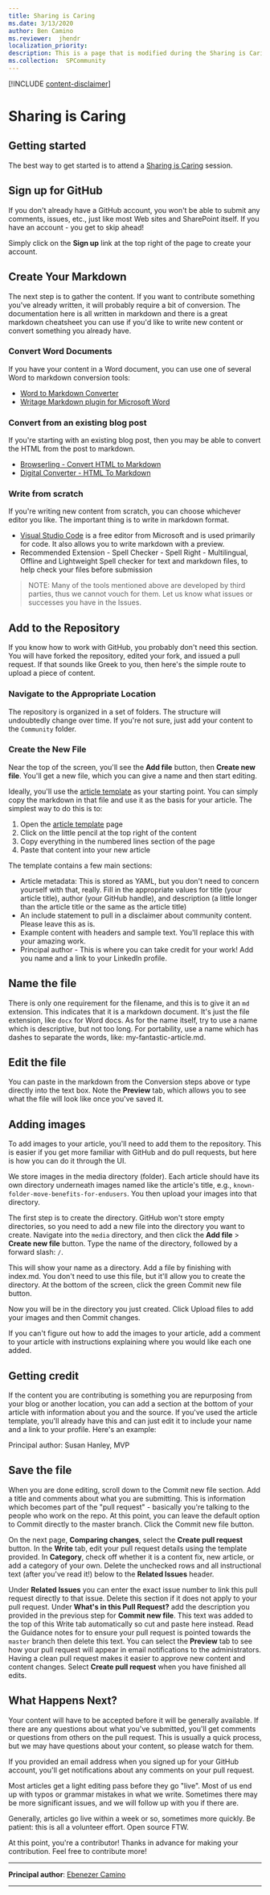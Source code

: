 ```yaml
---
title: Sharing is Caring
ms.date: 3/13/2020
author: Ben Camino
ms.reviewer:  jhendr
localization_priority: 
description: This is a page that is modified during the Sharing is Caring workshop
ms.collection:  SPCommunity
---
```


[!INCLUDE [content-disclaimer](includes/content-disclaimer.md)]

# Sharing is Caring

## Getting started

The best way to get started is to attend a [Sharing is Caring](https://aka.ms/sharing-is-caring) session.

## Sign up for GitHub

If you don't already have a GitHub account, you won't be able to submit any comments, issues, etc., just like most Web sites and SharePoint itself. If you have an account - you get to skip ahead!

Simply click on the **Sign up** link at the top right of the page to create your account.

## Create Your Markdown

The next step is to gather the content. If you want to contribute something you've already written, it will probably require a bit of conversion. The documentation here is all written in markdown and there is a great markdown cheatsheet you can use if you'd like to write new content or convert something you already have.

### Convert Word Documents

If you have your content in a Word document, you can use one of several Word to markdown conversion tools:

- [Word to Markdown Converter](https://word2md.com/)
- [Writage Markdown plugin for Microsoft Word](http://www.writage.com/)

### Convert from an existing blog post

If you're starting with an existing blog post, then you may be able to convert the HTML from the post to markdown.
- [Browserling - Convert HTML to Markdown](https://www.browserling.com/tools/html-to-markdown)
- [Digital Converter - HTML To Markdown](https://convert-tool.com/conversion/html-to-markdown)

### Write from scratch

If you're writing new content from scratch, you can choose whichever editor you like. The important thing is to write in markdown format.

- [Visual Studio Code](https://code.visualstudio.com/Download) is a free editor from Microsoft and is used primarily for code. It also allows you to write markdown with a preview.
- Recommended Extension - Spell Checker - Spell Right - Multilingual, Offline and Lightweight Spell checker for text and markdown files, to help check your files before submission

> NOTE: Many of the tools mentioned above are developed by third parties, thus we cannot vouch for them. Let us know what issues or successes you have in the Issues.

## Add to the Repository

If you know how to work with GitHub, you probably don't need this section. You will have forked the repository, edited your fork, and issued a pull request. If that sounds like Greek to you, then here's the simple route to upload a piece of content.

### Navigate to the Appropriate Location

The repository is organized in a set of folders. The structure will undoubtedly change over time. If you're not sure, just add your content to the `Community` folder.

### Create the New File

Near the top of the screen, you'll see the **Add file** button, then **Create new file**. You'll get a new file, which you can give a name and then start editing.


Ideally, you'll use the [article template](./article-template.md) as your starting point. You can simply copy the markdown in that file and use it as the basis for your article. The simplest way to do this is to:

1. Open the [article template](./article-template.md) page
1. Click on the little pencil at the top right of the content
1. Copy everything in the numbered lines section of the page
1. Paste that content into your new article

The template contains a few main sections:

- Article metadata: This is stored as YAML, but you don't need to concern yourself with that, really. Fill in the appropriate values for title (your article title), author (your GitHub handle), and description (a little longer than the article title or the same as the article title)
- An include statement to pull in a disclaimer about community content. Please leave this as is.
- Example content with headers and sample text. You'll replace this with your amazing work.
- Principal author - This is where you can take credit for your work! Add you name and a link to your LinkedIn profile.

## Name the file

There is only one requirement for the filename, and this is to give it an `md` extension. This indicates that it is a markdown document. It's just the file extension, like `docx` for Word docs. As for the name itself, try to use a name which is descriptive, but not too long. For portability, use a name which has dashes to separate the words, like: my-fantastic-article.md.

## Edit the file

You can paste in the markdown from the Conversion steps above or type directly into the text box. Note the **Preview** tab, which allows you to see what the file will look like once you've saved it.

## Adding images

To add images to your article, you'll need to add them to the repository. This is easier if you get more familiar with GitHub and do pull requests, but here is how you can do it through the UI.

We store images in the media directory (folder). Each article should have its own directory underneath images named like the article's title, e.g., `known-folder-move-benefits-for-endusers`. You then upload your images into that directory.

The first step is to create the directory. GitHub won't store empty directories, so you need to add a new file into the directory you want to create. Navigate into the `media` directory, and then click the **Add file** > **Create new file** button. Type the name of the directory, followed by a forward slash: `/`.

This will show your name as a directory. Add a file by finishing with index.md. You don't need to use this file, but it'll allow you to create the directory. At the bottom of the screen, click the green Commit new file button.

Now you will be in the directory you just created. Click Upload files to add your images and then Commit changes.

If you can't figure out how to add the images to your article, add a comment to your article with instructions explaining where you would like each one added.

## Getting credit

If the content you are contributing is something you are repurposing from your blog or another location, you can add a section at the bottom of your article with information about you and the source. If you've used the article template, you'll already have this and can just edit it to include your name and a link to your profile. Here's an example:

Principal author: Susan Hanley, MVP

## Save the file

When you are done editing, scroll down to the Commit new file section. Add a title and comments about what you are submitting. This is information which becomes part of the "pull request" - basically you're talking to the people who work on the repo. At this point, you can leave the default option to Commit directly to the master branch. Click the Commit new file button.

On the next page, **Comparing changes**, select the **Create pull request** button. In the **Write** tab, edit your pull request details using the template provided. In **Category**, check off whether it is a content fix, new article, or add a category of your own. Delete the unchecked rows and all instructional text (after you've read it!) below to the **Related Issues** header.

Under **Related Issues** you can enter the exact issue number to link this pull request directly to that issue. Delete this section if it does not apply to your pull request. Under **What's in this Pull Request?** add the description you provided in the previous step for **Commit new file**. This text was added to the top of this Write tab automatically so cut and paste here instead. Read the Guidance notes for to ensure your pull request is pointed towards the `master` branch then delete this text. You can select the **Preview** tab to see how your pull request will appear in email notifications to the administrators. Having a clean pull request makes it easier to approve new content and content changes. Select **Create pull request** when you have finished all edits.

## What Happens Next?

Your content will have to be accepted before it will be generally available. If there are any questions about what you've submitted, you'll get comments or questions from others on the pull request. This is usually a quick process, but we may have questions about your content, so please watch for them.

If you provided an email address when you signed up for your GitHub account, you'll get notifications about any comments on your pull request.

Most articles get a light editing pass before they go "live". Most of us end up with typos or grammar mistakes in what we write. Sometimes there may be more significant issues, and we will follow up with you if there are.

Generally, articles go live within a week or so, sometimes more quickly. Be patient: this is all a volunteer effort. Open source FTW.

At this point, you're a contributor! Thanks in advance for making your contribution. Feel free to contribute more!

---

**Principal author**: [Ebenezer Camino](http://www.linkedin.com/in/camiebe)

---
